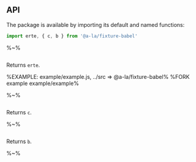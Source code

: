 ## API

The package is available by importing its default and named functions:

```js
import erte, { c, b } from '@a-la/fixture-babel'
```

%~%

```## erte
```

Returns `erte`.

%EXAMPLE: example/example.js, ../src => @a-la/fixture-babel%
%FORK example example/example%

%~%

```## c
```

Returns `c`.

%~%

```## b
```

Returns `b`.

%~%